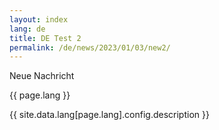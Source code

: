 ```yaml
---
layout: index
lang: de
title: DE Test 2
permalink: /de/news/2023/01/03/new2/
---
```


Neue Nachricht

{{ page.lang }}

{{ site.data.lang[page.lang].config.description }}